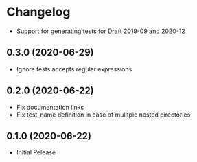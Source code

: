 # Changelog

* Support for generating tests for Draft 2019-09 and 2020-12

## 0.3.0 (2020-06-29)

* Ignore tests accepts regular expressions

## 0.2.0 (2020-06-22)

* Fix documentation links
* Fix test_name definition in case of mulitple nested directories

## 0.1.0 (2020-06-22)

* Initial Release
